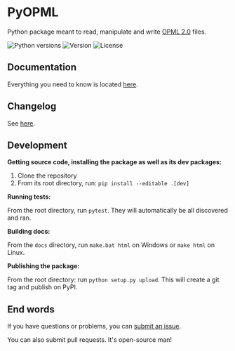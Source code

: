 # PyOPML

Python package meant to read, manipulate and write [OPML 2.0](http://opml.org/spec2.opml) files.

![Python versions](https://img.shields.io/pypi/pyversions/pyopml.svg?link=https://pypi.python.org/pypi/pyopml) ![Version](https://img.shields.io/pypi/v/pyopml.svg?link=https://pypi.python.org/pypi/pyopml) ![License](https://img.shields.io/pypi/l/pyopml.svg?link=https://pypi.python.org/pypi/pyopml?link=https://github.com/EpocDotFr/pyopml/blob/master/LICENSE.md)

## Documentation

Everything you need to know is located [here](https://epocdotfr.github.io/pyopml/).

## Changelog

See [here](https://github.com/EpocDotFr/pyopml/releases).

## Development

**Getting source code, installing the package as well as its dev packages:**

  1. Clone the repository
  2. From its root directory, run: `pip install --editable .[dev]`

**Running tests:**

From the root directory, run `pytest`. They will automatically be all discovered and ran.

**Building docs:**

From the `docs` directory, run `make.bat html` on Windows or `make html` on Linux.

**Publishing the package:**

From the root directory: run `python setup.py upload`. This will create a git tag and publish on PyPI.

## End words

If you have questions or problems, you can [submit an issue](https://github.com/EpocDotFr/pyopml/issues).

You can also submit pull requests. It's open-source man!
